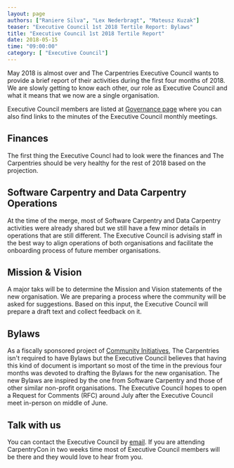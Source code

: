 ```yaml
---
layout: page
authors: ["Raniere Silva", "Lex Nederbragt", "Mateusz Kuzak"]
teaser: "Executive Council 1st 2018 Tertile Report: Bylaws"
title: "Executive Council 1st 2018 Tertile Report"
date: 2018-05-15
time: "09:00:00"
category: [ "Executive Council"]
---
```


May 2018 is almost over
and The Carpentries Executive Council
wants to provide a brief report of their activities
during the first four months of 2018.
We are slowly getting to know each other,
our role as Executive Council
and what it means that we now are a single organisation.

Executive Council members are listed at [Governance page](http://static.carpentries.org/governance/)
where you can also find links to the minutes of the Executive Council monthly meetings.

## Finances

The first thing the Executive Councl had to look were the finances
and The Carpentries should be very healthy for the rest of 2018
based on the projection.

## Software Carpentry and Data Carpentry Operations

At the time of the merge,
most of Software Carpentry and Data Carpentry
activities were already shared
but we still have a few minor details
in operations that are still different.
The Executive Council is advising
staff in the best way to align operations
of both organisations
and facilitate the onboarding process
of future member organisations.

## Mission & Vision

A major taks will be to determine the Mission and Vision statements of the new organisation.
We are preparing a process where the community will be asked for suggestions.
Based on this input, the Executive Council will prepare a draft text and collect feedback on it.

## Bylaws

As a fiscally sponsored project of [Community Initiatives](http://communityin.org/),
The Carpentries isn't required to have Bylaws
but the Executive Council believes that having this kind of document is important
so most of the time in the previous four months was devoted to drafting the Bylaws for the new organisation.
The new Bylaws are inspired by the one from Software Carpentry
and those of other similar non-profit organisations.
The Executive Council hopes to open a Request for Comments (RFC)
around July after the Executive Council meet in-person on middle of June.

## Talk with us

You can contact the Executive Council by [email](mailto:executive-council@carpentries.org).
If you are attending CarpentryCon in two weeks time
most of Executive Council members will be there
and they would love to hear from you.